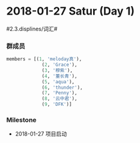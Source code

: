 # 2018-01-27 Satur (Day 1)
#2.3.displines/词汇#

### 群成员
```python
members = [(1, 'meloday真'),
			 (2, 'Grace'),
			 (3, '穆紫'),
			 (4, '董长青'),
			 (5, 'aqua'),
			 (6, 'thunder'),
			 (7, 'Penny'),
             (8, '云中君'),
			 (9, 'DFK')]	
```

### Milestone

- 2018-01-27 项目启动